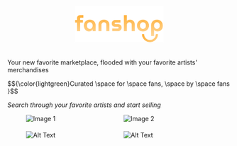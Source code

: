 <div style="text-align: center;">
    <img src="assets/images/logo.png" alt="Logo" style="width: 200px; margin-bottom: 20px;">
</div>
<p>Your new favorite marketplace, flooded with your favorite artists' merchandises</p>
$${\color{lightgreen}Curated \space for \space fans, \space by \space fans }$$
<p><em>Search through your favorite artists and start selling</em></p>

<div style="display: flex; flex-wrap: wrap; justify-content: center; gap: 20px;">
    <img src="https://drive.google.com/uc?export=view&id=1QGGpCnGjwXLp6DV55PUz4UZTi0YiB3Mr" alt="Image 1" style="width: 200px;">
    <img src="https://drive.google.com/uc?export=view&id=1GlhGj3PoQZQIOS-gRB_EiPnjFHkEdDWL" alt="Image 2" style="width: 200px;">
    <img src="https://drive.google.com/uc?export=view&id=1GKQWMXNuymetZZEA4IWRJnKUbmzhvTDb" alt="Alt Text" style="width: 200px;">
    <img src="https://drive.google.com/uc?export=view&id=1pTAF62hCqapuztqS02-7koN7CxQ3rAgW" alt="Alt Text" style="width: 200px;">
</div>

